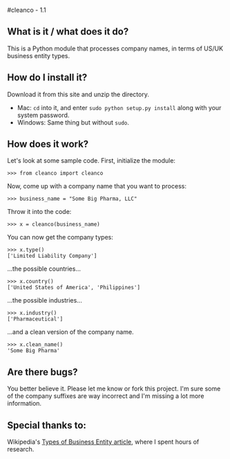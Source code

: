#cleanco - 1.1

## What is it / what does it do?
This is a Python module that processes company names, in terms of US/UK business entity types.

## How do I install it?
Download it from this site and unzip the directory.

* Mac: `cd` into it, and enter `sudo python setup.py install` along with your system password.
* Windows: Same thing but without `sudo`.

## How does it work?
Let's look at some sample code.  First, initialize the module:

    >>> from cleanco import cleanco

Now, come up with a company name that you want to process:

    >>> business_name = "Some Big Pharma, LLC"

Throw it into the code:

    >>> x = cleanco(business_name)

You can now get the company types:

    >>> x.type()
    ['Limited Liability Company']

...the possible countries...

    >>> x.country()
    ['United States of America', 'Philippines']

...the possible industries...

    >>> x.industry()
    ['Pharmaceutical']

...and a clean version of the company name.

    >>> x.clean_name()
    'Some Big Pharma'

## Are there bugs?
You better believe it.  Please let me know or fork this project.  I'm sure some of the company suffixes are way incorrect and I'm missing a lot more information.

## Special thanks to:
Wikipedia's [Types of Business Entity article](http://en.wikipedia.org/wiki/Types_of_business_entity), where I spent hours of research.
